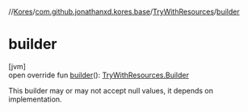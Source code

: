 //[Kores](../../../index.md)/[com.github.jonathanxd.kores.base](../index.md)/[TryWithResources](index.md)/[builder](builder.md)

# builder

[jvm]\
open override fun [builder](builder.md)(): [TryWithResources.Builder](-builder/index.md)

This builder may or may not accept null values, it depends on implementation.
